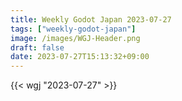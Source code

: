 ```yaml
---
title: Weekly Godot Japan 2023-07-27
tags: ["weekly-godot-japan"]
image: /images/WGJ-Header.png
draft: false
date: 2023-07-27T15:13:32+09:00
---
```


{{< wgj "2023-07-27" >}}
